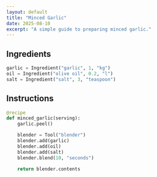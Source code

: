 ```yaml
---
layout: default
title: "Minced Garlic"
date: 2025-08-10
excerpt: "A simple guide to preparing minced garlic."
---
```


## Ingredients

```python
garlic = Ingredient("garlic", 1, "kg")
oil = Ingredient("olive oil", 0.2, "l")
salt = Ingredient("salt", 3, "teaspoon")
```

## Instructions

```python
@recipe
def minced_garlic(serving):
    garlic.peel()

    blender = Tool("blender")
    blender.add(garlic)
    blender.add(oil)
    blender.add(salt)
    blender.blend(10, "seconds")

    return blender.contents
```
